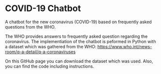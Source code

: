 # COVID-19 Chatbot

A chatbot for the new coronavirus (COVID-19) based on frequently asked questions from the WHO. 

The WHO provides answers to frequently asked question regarding the coronavirus. The implementiation of the chatbot is peformed in Python with a dataset which was gathered from the WHO: https://www.who.int/news-room/q-a-detail/q-a-coronaviruses

On this GitHub page you can download the dataset which was used. Also, you can find the code including instructions. 
